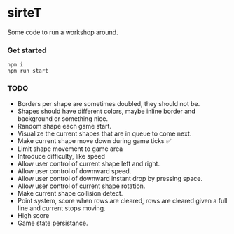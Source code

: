 # sirteT

Some code to run a workshop around.

### Get started
```
npm i
npm run start
```

### TODO

* Borders per shape are sometimes doubled, they should not be.
* Shapes should have different colors, maybe inline border and background or something nice.
* Random shape each game start.
* Visualize the current shapes that are in queue to come next.
* Make current shape move down during game ticks ✅
* Limit shape movement to game area
* Introduce difficulty, like speed
* Allow user control of current shape left and right.
* Allow user control of downward speed.
* Allow user control of downward instant drop by pressing space.
* Allow user control of current shape rotation.
* Make current shape collision detect.
* Point system, score when rows are cleared, rows are cleared given a full line and current stops moving.
* High score
* Game state persistance.
